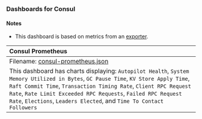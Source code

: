 ### Dashboards for Consul

#### Notes

- This dashboard is based on metrics from an [exporter](https://github.com/prometheus/consul_exporter).

|Consul Prometheus|
|:------------------|
|Filename: [consul-prometheus.json](consul-prometheus.json)|
|This dashboard has charts displaying: `Autopilot Health`, `System Memory Utilized in Bytes`, `GC Pause Time`, `KV Store Apply Time`, `Raft Commit Time`, `Transaction Timing Rate`, `Client RPC Request Rate`, `Rate Limit Exceeded RPC Requests`, `Failed RPC Request Rate`, `Elections`, `Leaders Elected`, and `Time To Contact Followers` |
